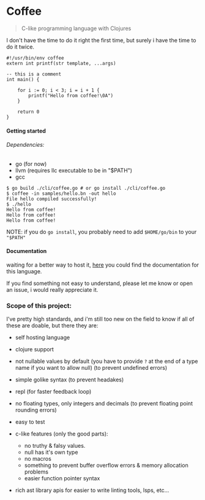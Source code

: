 # Coffee
> C-like programming language with Clojures

I don't have the time to do it right the first time, but surely i have the
time to do it twice.

```
#!/usr/bin/env coffee
extern int printf(str template, ...args)

-- this is a comment
int main() {

    for i := 0; i < 3; i = i + 1 {
        printf("Hello from coffee!\0A")
    }

    return 0
}
```

#### Getting started
###### Dependencies:
 - go (for now)
 - llvm (requires llc executable to be in "$PATH")
 - gcc

```shell
$ go build ./cli/coffee.go # or go install ./cli/coffee.go
$ coffee -in samples/hello.bn -out hello
File hello compiled successfully!
$ ./hello
Hello from coffee!
Hello from coffee!
Hello from coffee!
```

NOTE: if you do `go install`, you probably need to add `$HOME/go/bin` to your `"$PATH"`


#### Documentation
waiting for a better way to host it, [here](./docs) you could find the documentation
for this language.

If you find something not easy to understand, please let me know or open an issue,
i would really appreciate it.


### Scope of this project:
I've pretty high standards, and i'm still too new on the field to know if all
of these are doable, but there they are:

- self hosting language

- clojure support

- not nullable values by default (you have to provide `?` at the end of a type name if you want to allow null) (to prevent undefined errors)

- simple golike syntax (to prevent headakes)

- repl (for faster feedback loop)

- no floating types, only integers and decimals (to prevent floating point rounding errors)

- easy to test

- c-like features (only the good parts):
    * no truthy & falsy values.
    * null has it's own type
    * no macros
    * something to prevent buffer overflow errors & memory allocation problems
    * easier function pointer syntax

- rich ast library apis for easier to write linting tools, lsps, etc...
